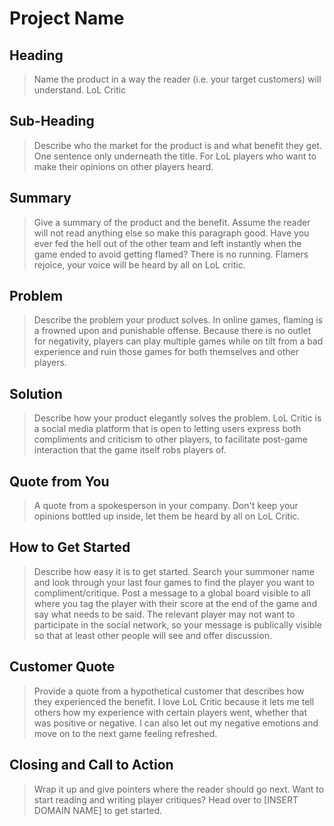# Project Name #

<!-- 
> This material was originally posted [here](http://www.quora.com/What-is-Amazons-approach-to-product-development-and-product-management). It is reproduced here for posterities sake.

There is an approach called "working backwards" that is widely used at Amazon. They work backwards from the customer, rather than starting with an idea for a product and trying to bolt customers onto it. While working backwards can be applied to any specific product decision, using this approach is especially important when developing new products or features.

For new initiatives a product manager typically starts by writing an internal press release announcing the finished product. The target audience for the press release is the new/updated product's customers, which can be retail customers or internal users of a tool or technology. Internal press releases are centered around the customer problem, how current solutions (internal or external) fail, and how the new product will blow away existing solutions.

If the benefits listed don't sound very interesting or exciting to customers, then perhaps they're not (and shouldn't be built). Instead, the product manager should keep iterating on the press release until they've come up with benefits that actually sound like benefits. Iterating on a press release is a lot less expensive than iterating on the product itself (and quicker!).

If the press release is more than a page and a half, it is probably too long. Keep it simple. 3-4 sentences for most paragraphs. Cut out the fat. Don't make it into a spec. You can accompany the press release with a FAQ that answers all of the other business or execution questions so the press release can stay focused on what the customer gets. My rule of thumb is that if the press release is hard to write, then the product is probably going to suck. Keep working at it until the outline for each paragraph flows. 

Oh, and I also like to write press-releases in what I call "Oprah-speak" for mainstream consumer products. Imagine you're sitting on Oprah's couch and have just explained the product to her, and then you listen as she explains it to her audience. That's "Oprah-speak", not "Geek-speak".

Once the project moves into development, the press release can be used as a touchstone; a guiding light. The product team can ask themselves, "Are we building what is in the press release?" If they find they're spending time building things that aren't in the press release (overbuilding), they need to ask themselves why. This keeps product development focused on achieving the customer benefits and not building extraneous stuff that takes longer to build, takes resources to maintain, and doesn't provide real customer benefit (at least not enough to warrant inclusion in the press release).
 -->
 
## Heading ##
  > Name the product in a way the reader (i.e. your target customers) will understand.
  LoL Critic

## Sub-Heading ##
  > Describe who the market for the product is and what benefit they get. One sentence only underneath the title.
  For LoL players who want to make their opinions on other players heard.

## Summary ##
  > Give a summary of the product and the benefit. Assume the reader will not read anything else so make this paragraph good.
  Have you ever fed the hell out of the other team and left instantly when the game ended to avoid getting flamed? There is no running. Flamers rejoice, your voice will be heard by all on LoL critic.

## Problem ##
  > Describe the problem your product solves.
  In online games, flaming is a frowned upon and punishable offense. Because there is no outlet for negativity, players can play multiple games while on tilt from a bad experience and ruin those games for both themselves and other players. 

## Solution ##
  > Describe how your product elegantly solves the problem.
  LoL Critic is a social media platform that is open to letting users express both compliments and criticism to other players, to facilitate post-game interaction that the game itself robs players of. 
  

## Quote from You ##
  > A quote from a spokesperson in your company.
  Don't keep your opinions bottled up inside, let them be heard by all on LoL Critic.

## How to Get Started ##
  > Describe how easy it is to get started.
  Search your summoner name and look through your last four games to find the player you want to compliment/critique. Post a message to a global board visible to all where you tag the player with their score at the end of the game and say what needs to be said. The relevant player may not want to participate in the social network, so your message is publically visible so that at least other people will see and offer discussion.

## Customer Quote ##
  > Provide a quote from a hypothetical customer that describes how they experienced the benefit.
  I love LoL Critic because it lets me tell others how my experience with certain players went, whether that was positive or negative. I can also let out my negative emotions and move on to the next game feeling refreshed. 

## Closing and Call to Action ##
  > Wrap it up and give pointers where the reader should go next.
  Want to start reading and writing player critiques? Head over to [INSERT DOMAIN NAME] to get started. 
